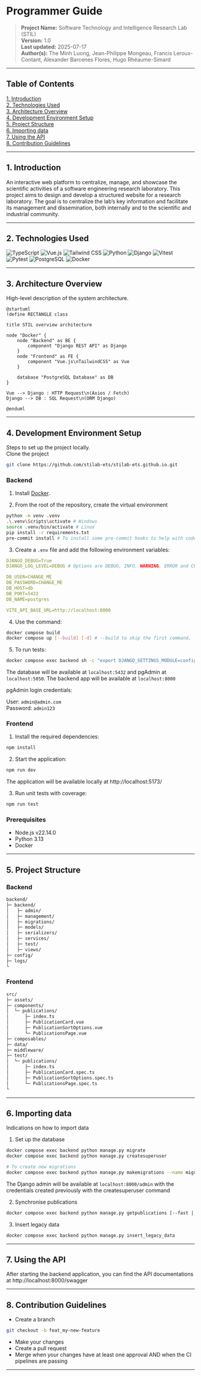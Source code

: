 # Programmer Guide

> **Project Name:** Software Technology and Intelligence Research Lab (STIL)  
> **Version:** 1.0  
> **Last updated:** 2025-07-17  
> **Author(s):** 
The Minh Luong, Jean-Philippe Mongeau, Francis Leroux-Contant, Alexander Barcenes Flores, Hugo Rhéaume-Simard 

---

## Table of Contents

[1. Introduction](#1-introduction)  
[2. Technologies Used](#2-technologies-used)   
[3. Architecture Overview](#3-architecture-overview)  
[4. Development Environment Setup](#4-development-environment-setup)  
[5. Project Structure](#5-project-structure)  
[6. Importing data](#6-importing-data)   
[7. Using the API](#7-using-the-api)  
[8. Contribution Guidelines](#8-contribution-guidelines)  

---

## 1. Introduction

An interactive web platform to centralize, manage, and showcase the scientific activities of a software engineering research laboratory. This project aims to design and develop a structured website for a research laboratory. The goal is to centralize the lab’s key information and facilitate its management and dissemination, both internally and to the scientific and industrial community.

---

## 2. Technologies Used

![TypeScript](https://img.shields.io/badge/-TypeScript-007ACC?style=flat&logo=typescript&logoColor=white)
![Vue.js](https://img.shields.io/badge/-Vue.js-4FC08D?style=flat&logo=vuedotjs&logoColor=white)
![Tailwind CSS](https://img.shields.io/badge/-Tailwind_CSS-38B2AC?style=flat&logo=tailwindcss&logoColor=white)
![Python](https://img.shields.io/badge/-Python-3776AB?style=flat&logo=python&logoColor=white)
![Django](https://img.shields.io/badge/-Django-092E20?style=flat&logo=django&logoColor=white)
![Vitest](https://img.shields.io/badge/-Vitest-6E9F18?style=flat&logo=vitest&logoColor=white)
![Pytest](https://img.shields.io/badge/-Pytest-0A9EDC?style=flat&logo=pytest&logoColor=white)
![PostgreSQL](https://img.shields.io/badge/-PostgreSQL-4169E1?style=flat&logo=postgresql&logoColor=white)
![Docker](https://img.shields.io/badge/-Docker-2496ED?style=flat&logo=docker&logoColor=white)

---
## 3. Architecture Overview

High-level description of the system architecture.

```plantuml
@startuml
!define RECTANGLE class

title STIL overview architecture

node "Docker" {
    node "Backend" as BE {
        component "Django REST API" as Django
    }
    node "Frontend" as FE {
        component "Vue.js\nTailwindCSS" as Vue
    }

    database "PostgreSQL Database" as DB
}

Vue --> Django : HTTP Request\n(Axios / Fetch)
Django --> DB : SQL Request\n(ORM Django)

@enduml

```

---

## 4. Development Environment Setup

Steps to set up the project locally.   
Clone the project
```bash
git clone https://github.com/stilab-ets/stilab-ets.github.io.git
```
### Backend
1. Install [Docker](https://www.docker.com/products/docker-desktop).


2. From the root of the repository, create the virtual environment
```bash
python -m venv .venv
.\.venv\Scripts\activate # Windows
source .venv/bin/activate # Linux
pip install -r requirements.txt
pre-commit install # To install some pre-commit hooks to help with code quality
```

3. Create a `.env` file and add the following environment variables:

```yaml
DJANGO_DEBUG=True
DJANGO_LOG_LEVEL=DEBUG # Options are DEBUG, INFO, WARNING, ERROR and CRITICAL

DB_USER=CHANGE_ME
DB_PASSWORD=CHANGE_ME
DB_HOST=db
DB_PORT=5432
DB_NAME=postgres

VITE_API_BASE_URL=http://localhost:8000
```

4. Use the command:
```sh
docker compose build
docker compose up [--build] [-d] # --build to skip the first command, -d to run in detached mode
```

5. To run tests:
```bash
docker compose exec backend sh -c "export DJANGO_SETTINGS_MODULE=config.settings && pytest --cov=backend --cov-report=term --cov-fail-under=60 --cov-config=.coveragerc"
```

The database will be available at `localhost:5432` and pgAdmin at `localhost:5050`. The backend app will be available at `localhost:8000`

pgAdmin login credentials:

User: `admin@admin.com`  
Password: `admin123`

### Frontend
1. Install the required dependencies:
```sh
npm install
```

2. Start the application:
```sh
npm run dev
```
The application will be available locally at http://localhost:5173/

3. Run unit tests with coverage:
```sh
npm run test
```

### Prerequisites

- Node.js v22.14.0
- Python 3.13
- Docker
---

## 5. Project Structure
### Backend
```bash
backend/
├─ backend/
│   ├─ admin/
│   ├─ management/
│   ├─ migrations/
│   ├─ models/
│   ├─ serializers/
│   ├─ services/
│   ├─ test/
│   ├─ views/
├─ config/
├─ logs/
└
```

### Frontend
```bash
src/
├─ assets/
├─ components/
│  └─ publications/
│      ├─ index.ts
│      ├─ PublicationCard.vue
│      ├─ PublicationSortOptions.vue
│      └─ PublicationsPage.vue
├─ composables/
├─ data/
├─ middleware/
├─ test/
│  └─ publications/
│      ├─ index.ts
│      ├─ PublicationCard.spec.ts
│      ├─ PublicationSortOptions.spec.ts
│      └─ PublicationsPage.spec.ts
└
```

---

## 6. Importing data

Indications on how to import data

1. Set up the database

```bash
docker compose exec backend python manage.py migrate
docker compose exec backend python manage.py createsuperuser

# To create new migrations 
docker compose exec backend python manage.py makemigrations --name migration_name 
```
The Django admin will be available at `localhost:8000/admin` with the credentials created previously with the createsuperuser command

2. Synchronise publications

```bash
docker compose exec backend python manage.py getpublications [--fast | -f]
```

3. Insert legacy data
```bash
docker compose exec backend python manage.py insert_legacy_data 
```

---

## 7. Using the API

After starting the backend application, you can find the API documentations at http://localhost:8000/swagger


---

## 8. Contribution Guidelines

- Create a branch
```bash
git checkout -b feat_my-new-feature
```
- Make your changes
- Create a pull request
- Merge when your changes have at least one approval AND when the CI pipelines are passing

---
